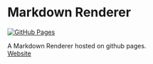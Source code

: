 # Markdown Renderer

[![GitHub Pages](https://img.shields.io/badge/demo-online-green)](https://erik-donath.github.io/markdown-renderer/)

A Markdown Renderer hosted on github pages.
<br>
[Website](https://erik-donath.github.io/markdown-renderer/)
